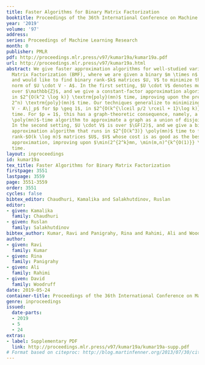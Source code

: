 ```yaml
---
title: Faster Algorithms for Binary Matrix Factorization
booktitle: Proceedings of the 36th International Conference on Machine Learning
year: '2019'
volume: '97'
address: 
series: Proceedings of Machine Learning Research
month: 0
publisher: PMLR
pdf: http://proceedings.mlr.press/v97/kumar19a/kumar19a.pdf
url: http://proceedings.mlr.press/v97/kumar19a.html
abstract: We give faster approximation algorithms for well-studied variants of Binary
  Matrix Factorization (BMF), where we are given a binary $m \times n$ matrix $A$
  and would like to find binary rank-$k$ matrices $U, V$ to minimize the Frobenius
  norm of $U \cdot V - A$. In the first setting, $U \cdot V$ denotes multiplication
  over $\mathbb{Z}$, and we give a constant-factor approximation algorithm that runs
  in $2^{O(k^2 \log k)} \textrm{poly}(mn)$ time, improving upon the previous $\min(2^{2^k},
  2^n) \textrm{poly}(mn)$ time. Our techniques generalize to minimizing $\|U \cdot
  V - A\|_p$ for $p \geq 1$, in $2^{O(k^{\lceil p/2 \rceil + 1}\log k)} \textrm{poly}(mn)$
  time. For $p = 1$, this has a graph-theoretic consequence, namely, a $2^{O(k^2)}
  \poly(mn)$-time algorithm to approximate a graph as a union of disjoint bicliques.
  In the second setting, $U \cdot V$ is over $\GF(2)$, and we give a bicriteria constant-factor
  approximation algorithm that runs in $2^{O(k^3)} \poly(mn)$ time to find binary
  rank-$O(k \log m)$ matrices $U$, $V$ whose cost is as good as the best rank-$k$
  approximation, improving upon $\min(2^{2^k}mn, \min(m,n)^{k^{O(1)}} \textrm{poly}(mn))$
  time.
layout: inproceedings
id: kumar19a
tex_title: Faster Algorithms for Binary Matrix Factorization
firstpage: 3551
lastpage: 3559
page: 3551-3559
order: 3551
cycles: false
bibtex_editor: Chaudhuri, Kamalika and Salakhutdinov, Ruslan
editor:
- given: Kamalika
  family: Chaudhuri
- given: Ruslan
  family: Salakhutdinov
bibtex_author: Kumar, Ravi and Panigrahy, Rina and Rahimi, Ali and Woodruff, David
author:
- given: Ravi
  family: Kumar
- given: Rina
  family: Panigrahy
- given: Ali
  family: Rahimi
- given: David
  family: Woodruff
date: 2019-05-24
container-title: Proceedings of the 36th International Conference on Machine Learning
genre: inproceedings
issued:
  date-parts:
  - 2019
  - 5
  - 24
extras:
- label: Supplementary PDF
  link: http://proceedings.mlr.press/v97/kumar19a/kumar19a-supp.pdf
# Format based on citeproc: http://blog.martinfenner.org/2013/07/30/citeproc-yaml-for-bibliographies/
---
```

